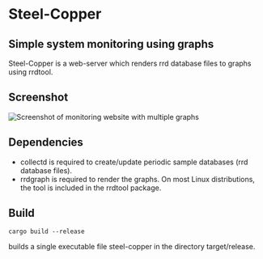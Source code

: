 # Steel-Copper

## Simple system monitoring using graphs

Steel-Copper is a web-server which renders rrd database files to graphs using rrdtool.

## Screenshot

![Screenshot of monitoring website with multiple graphs](https://assets.schanur.net/steel-copper/screenshots/graphs_dark_v1.png)

## Dependencies

* collectd is required to create/update periodic sample databases (rrd database files).
* rrdgraph is required to render the graphs. On most Linux distributions, the tool is included in the rrdtool package.

## Build

```
cargo build --release
```
builds a single executable file steel-copper in the directory target/release.
